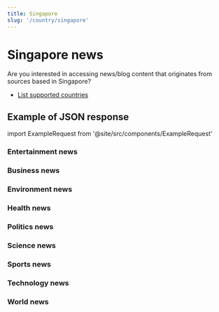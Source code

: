 ```yaml
---
title: Singapore
slug: '/country/singapore'
---
```


# Singapore news

Are you interested in accessing news/blog content that originates from sources based in Singapore?

- [List supported countries](/get-articles/countries)

## Example of JSON response

import ExampleRequest from '@site/src/components/ExampleRequest'

### Entertainment news
<ExampleRequest url="https://apitube.io/v1/news/articles?limit=2&category=news/Arts_and_Entertainment&country=sg"></ExampleRequest>

### Business news
<ExampleRequest url="https://apitube.io/v1/news/articles?limit=2&category=news/Business&country=sg"></ExampleRequest>

### Environment news
<ExampleRequest url="https://apitube.io/v1/news/articles?limit=2&category=news/Environment&country=sg"></ExampleRequest>

### Health news
<ExampleRequest url="https://apitube.io/v1/news/articles?limit=2&category=news/Health&country=sg"></ExampleRequest>

### Politics news
<ExampleRequest url="https://apitube.io/v1/news/articles?limit=2&category=news/Politics&country=sg"></ExampleRequest>

### Science news
<ExampleRequest url="https://apitube.io/v1/news/articles?limit=2&category=news/Science&country=sg"></ExampleRequest>

### Sports news
<ExampleRequest url="https://apitube.io/v1/news/articles?limit=2&category=news/Sports&country=sg"></ExampleRequest>

### Technology news
<ExampleRequest url="https://apitube.io/v1/news/articles?limit=2&category=news/Technology&country=sg"></ExampleRequest>

### World news
<ExampleRequest url="https://apitube.io/v1/news/articles?limit=2&category=news/World&country=sg"></ExampleRequest>

